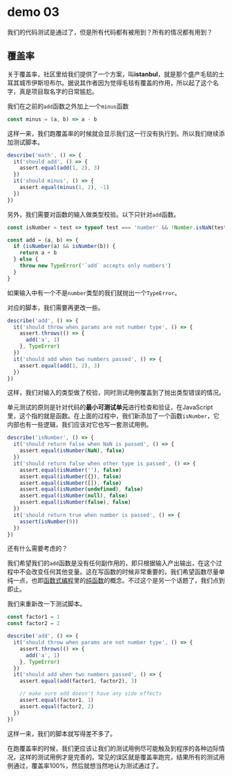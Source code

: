 # demo 03
我们的代码测试是通过了，但是所有代码都有被用到？所有的情况都有用到？

## 覆盖率
关于覆盖率，社区里给我们提供了一个方案，叫**istanbul**，就是那个盛产毛毯的土耳其城市伊斯坦布尔。据说其作者因为觉得毛毯有覆盖的作用，所以起了这个名字，真是项目取名字的日常尴尬。

我们在之前的`add`函数之外加上一个`minus`函数

``` js
const minus = (a, b) => a - b
```
这样一来，我们跑覆盖率的时候就会显示我们这一行没有执行到。所以我们继续添加测试脚本。

``` js
describe('math', () => {
  it('should add', () => {
    assert.equal(add(1, 2), 3)
  })
  it('should minus', () => {
    assert.equal(minus(1, 2), -1)
  })
})
```

另外，我们需要对函数的输入做类型校验。以下只针对`add`函数。

``` js
const isNumber = test => typeof test === 'number' && !Number.isNaN(test)

const add = (a, b) => {
  if (isNumber(a) && isNumber(b)) {
    return a + b
  } else {
    throw new TypeError('`add` accepts only numbers')
  }
}
```
如果输入中有一个不是`number`类型的我们就抛出一个`TypeError`。

对应的脚本，我们需要再更改一些。

``` js
describe('add', () => {
  it('should throw when params are not number type', () => {
    assert.throws(() => {
      add('a', 1)
    }, TypeError)
  })
  it('should add when two numbers passed', () => {
    assert.equal(add(1, 2), 3)
  })
})
```
这样，我们对输入的类型做了校验，同时测试用例覆盖到了抛出类型错误的情况。

单元测试的原则是针对代码的**最小可测试单元**进行检查和验证，在JavaScript里，这个指的就是函数。在上面的过程中，我们新添加了一个函数`isNumber`，它内部也有一些逻辑，我们应该对它也写一套测试用例。

``` js
describe('isNumber', () => {
  it('should return false when NaN is passed', () => {
    assert.equal(isNumber(NaN), false)
  })
  it('should return false when other type is passed', () => {
    assert.equal(isNumber(''), false)
    assert.equal(isNumber({}), false)
    assert.equal(isNumber([]), false)
    assert.equal(isNumber(undefined), false)
    assert.equal(isNumber(null), false)
    assert.equal(isNumber(false), false)
  })
  it('should return true when number is passed', () => {
    assert(isNumber(9))
  })
})
```

还有什么需要考虑的？

我们希望我们的`add`函数是没有任何副作用的，即只根据输入产出输出，在这个过程中不会改变任何其他变量。这在写函数的时候非常重要的，我们希望函数尽量单纯一点，也即[函数式编程](https://www.gitbook.com/book/llh911001/mostly-adequate-guide-chinese/details)里的[纯函数](https://llh911001.gitbooks.io/mostly-adequate-guide-chinese/content/ch3.html#%E5%86%8D%E6%AC%A1%E5%BC%BA%E8%B0%83%E2%80%9C%E7%BA%AF%E2%80%9D)的概念。不过这个是另一个话题了，我们点到即止。

我们来重新改一下测试脚本。

``` js
const factor1 = 1
const factor2 = 2

describe('add', () => {
  it('should throw when params are not number type', () => {
    assert.throws(() => {
      add('a', 1)
    }, TypeError)
  })
  it('should add when two numbers passed', () => {
    assert.equal(add(factor1, factor2), 3)

    // make sure add doesn't have any side effects
    assert.equal(factor1, 1)
    assert.equal(factor2, 2)
  })
})
```
这样一来，我们的脚本就写得差不多了。

在跑覆盖率的时候，我们更应该让我们的测试用例尽可能触及到程序的各种边际情况，这样的测试用例才是完善的。常见的误区就是覆盖率跑完，结果所有的测试用例通过，覆盖率100%，然后就想当然地认为测试通过了。